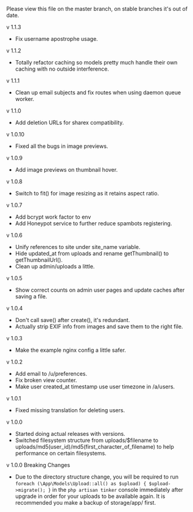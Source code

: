 Please view this file on the master branch, on stable branches it's out of date.

v 1.1.3
  - Fix username apostrophe usage.

v 1.1.2
  - Totally refactor caching so models pretty much handle their own caching with no outside interference.

v 1.1.1
  - Clean up email subjects and fix routes when using daemon queue worker.

v 1.1.0
  - Add deletion URLs for sharex compatibility.

v 1.0.10
  - Fixed all the bugs in image previews.

v 1.0.9
  - Add image previews on thumbnail hover.

v 1.0.8
  - Switch to fit() for image resizing as it retains aspect ratio.

v 1.0.7
  - Add bcrypt work factor to env
  - Add Honeypot service to further reduce spambots registering.

v 1.0.6
  - Unify references to site under site\_name variable.
  - Hide updated\_at from uploads and rename getThumbnail() to getThumbnailUrl().
  - Clean up admin/uploads a little.

v 1.0.5
  - Show correct counts on admin user pages and update caches after saving a file.

v 1.0.4
  - Don't call save() after create(), it's redundant.
  - Actually strip EXIF info from images and save them to the right file.

v 1.0.3
  - Make the example nginx config a little safer.

v 1.0.2
  - Add email to /u/preferences.
  - Fix broken view counter.
  - Make user created\_at timestamp use user timezone in /a/users.

v 1.0.1
  - Fixed missing translation for deleting users.

v 1.0.0
  - Started doing actual releases with versions.
  - Switched filesystem structure from uploads/$filename to uploads/md5(user\_id)/md5(first\_character\_of\_filename) to help performance on certain filesystems.

v 1.0.0 Breaking Changes
  - Due to the directory structure change, you will be required to run `foreach (\App\Models\Upload::all() as $upload) { $upload->migrate(); }` in the `php artisan tinker` console immediately after upgrade in order for your uploads to be available again. It is recommended you make a backup of storage/app/ first.
